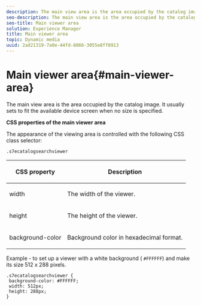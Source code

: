 ```yaml
---
description: The main view area is the area occupied by the catalog image. It usually sets to fit the available device screen when no size is specified.
seo-description: The main view area is the area occupied by the catalog image. It usually sets to fit the available device screen when no size is specified.
seo-title: Main viewer area
solution: Experience Manager
title: Main viewer area
topic: Dynamic media
uuid: 2ad21319-7a0e-44fd-8866-3055e8ff8913
---
```


# Main viewer area{#main-viewer-area}

The main view area is the area occupied by the catalog image. It usually sets to fit the available device screen when no size is specified.

<!--<a id="section_061E550C1C1D4DB2BD663A898895B38C"></a>-->

**CSS properties of the main viewer area**

The appearance of the viewing area is controlled with the following CSS class selector:

```
.s7ecatalogsearchviewer
```

<table id="table_94EE3F5BBE4547C0B4943471CEE7EDE4"> 
 <thead> 
  <tr> 
   <th colname="col1" class="entry"> <p> CSS property </p> </th> 
   <th colname="col2" class="entry"> <p>Description </p> </th> 
  </tr> 
 </thead>
 <tbody> 
  <tr> 
   <td colname="col1"> <p> <span class="codeph"> width </span> </p> </td> 
   <td colname="col2"> <p>The width of the viewer. </p> </td> 
  </tr> 
  <tr> 
   <td colname="col1"> <p> <span class="codeph"> height </span> </p> </td> 
   <td colname="col2"> <p>The height of the viewer. </p> </td> 
  </tr> 
  <tr> 
   <td colname="col1"> <p> <span class="codeph"> background-color </span> </p> </td> 
   <td colname="col2"> <p> Background color in hexadecimal format. </p> </td> 
  </tr> 
 </tbody> 
</table>

Example - to set up a viewer with a white background ( `#FFFFFF`) and make its size 512 x 288 pixels.

```
.s7ecatalogsearchviewer { 
 background-color: #FFFFFF; 
 width: 512px; 
 height: 288px;  
}
```

